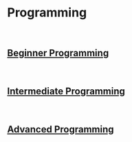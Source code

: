 # Programming 

<br>

## [Beginner Programming]()

<br>

## [Intermediate Programming]()

<br>

## [Advanced Programming]()

<br>
